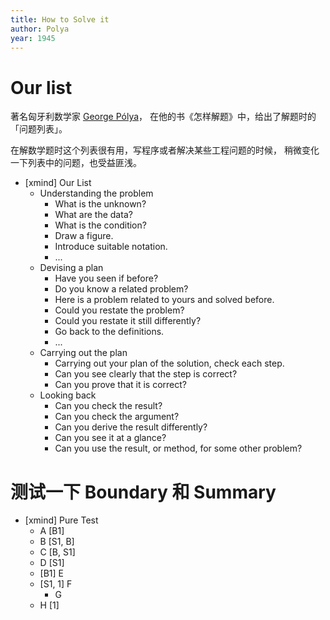 ```yaml
---
title: How to Solve it
author: Polya
year: 1945
---
```


# Our list

著名匈牙利数学家 [George Pólya](https://en.wikipedia.org/wiki/George_P%C3%B3lya)，
在他的书《怎样解题》中，给出了解题时的「问题列表」。

在解数学题时这个列表很有用，写程序或者解决某些工程问题的时候，
稍微变化一下列表中的问题，也受益匪浅。

- [xmind] Our List
  - Understanding the problem
    - What is the unknown?
    - What are the data?
    - What is the condition?
    - Draw a figure.
    - Introduce suitable notation.
    - ...
  - Devising a plan
    - Have you seen if before?
    - Do you know a related problem?
    - Here is a problem related to yours and solved before.
    - Could you restate the problem?
    - Could you restate it still differently?
    - Go back to the definitions.
    - ...
  - Carrying out the plan
    - Carrying out your plan of the solution, check each step.
    - Can you see clearly that the step is correct?
    - Can you prove that it is correct?
  - Looking back
    - Can you check the result?
    - Can you check the argument?
    - Can you derive the result differently?
    - Can you see it at a glance?
    - Can you use the result, or method, for some other problem?

# 测试一下 Boundary 和 Summary

- [xmind] Pure Test
  - A [B1]
  - B [S1, B]
  - C [B, S1]
  - D [S1]
  - [B1] E
  - [S1, 1] F
    - G
  - H [1]
